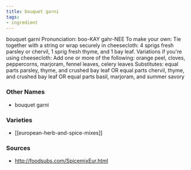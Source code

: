 ```yaml
---
title: bouquet garni
tags:
- ingredient
---
```

bouquet garni Pronunciation: boo-KAY gahr-NEE To make your own: Tie together with a string or wrap securely in cheesecloth: 4 sprigs fresh parsley or chervil, 1 sprig fresh thyme, and 1 bay leaf. Variations if you're using cheesecloth: Add one or more of the following: orange peel, cloves, peppercorns, marjoram, fennel leaves, celery leaves Substitutes: equal parts parsley, thyme, and crushed bay leaf OR equal parts chervil, thyme, and crushed bay leaf OR equal parts basil, marjoram, and summer savory

### Other Names

* bouquet garni

### Varieties

* [[european-herb-and-spice-mixes]]

### Sources
* http://foodsubs.com/SpicemixEur.html
